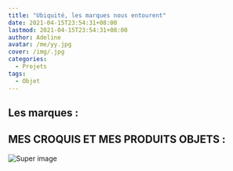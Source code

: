```yaml
---
title: "Ubiquité, les marques nous entourent"
date: 2021-04-15T23:54:31+08:00
lastmod: 2021-04-15T23:54:31+08:00
author: Adeline
avatar: /me/yy.jpg
cover: /img/.jpg
categories:
  - Projets
tags:
  - Objet
---
```


<!--more-->

## Les marques  :



## MES CROQUIS ET MES PRODUITS OBJETS :

![Super image](/img/.PNG)



